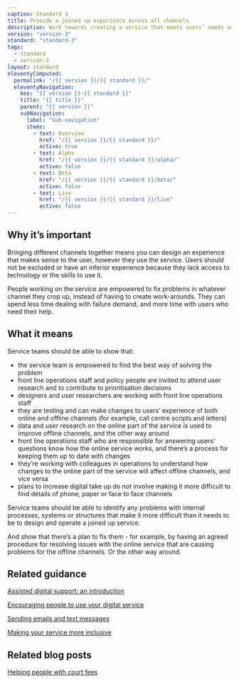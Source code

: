```yaml
---
caption: Standard 3
title: Provide a joined up experience across all channels
description: Work towards creating a service that meets users’ needs across all channels, including online, phone, paper and face to face.
version: "version-3"
standard: "standard-3"
tags:
  - standard
  - version-3
layout: standard
eleventyComputed:
  permalink: "/{{ version }}/{{ standard }}/"
  eleventyNavigation:
    key: "{{ version }}-{{ standard }}"
    title: "{{ title }}"
    parent: "{{ version }}"
    subNavigation:
      label: "Sub-navigation"
      items:
        - text: Overview
          href: "/{{ version }}/{{ standard }}/"
          active: true
        - text: Alpha
          href: "/{{ version }}/{{ standard }}/alpha/"
          active: false
        - text: Beta
          href: "/{{ version }}/{{ standard }}/beta/"
          active: false
        - text: Live
          href: "/{{ version }}/{{ standard }}/live"
          active: false
---
```


## Why it’s important

Bringing different channels together means you can design an experience that makes sense to the user, however they use the service. Users should not be excluded or have an inferior experience because they lack access to technology or the skills to use it.

People working on the service are empowered to fix problems in whatever channel they crop up, instead of having to create work-arounds. They can spend less time dealing with failure demand, and more time with users who need their help.

## What it means

Service teams should be able to show that:

- the service team is empowered to find the best way of solving the problem
- front line operations staff and policy people are invited to attend user research and to contribute to prioritisation decisions
- designers and user researchers are working with front line operations staff
- they are testing and can make changes to users’ experience of both online and offline channels (for example, call centre scripts and letters)
- data and user research on the online part of the service is used to improve offline channels, and the other way around
- front line operations staff who are responsible for answering users’ questions know how the online service works, and there’s a process for keeping them up to date with changes
- they’re working with colleagues in operations to understand how changes to the online part of the service will affect offline channels, and vice versa
- plans to increase digital take up do not involve making it more difficult to find details of phone, paper or face to face channels

Service teams should be able to identify any problems with internal processes, systems or structures that make it more difficult than it needs to be to design and operate a joined up service.

And show that there’s a plan to fix them - for example, by having an agreed procedure for resolving issues with the online service that are causing problems for the offline channels. Or the other way around.

## Related guidance

[Assisted digital support: an introduction](https://www.gov.uk/service-manual/helping-people-to-use-your-service/assisted-digital-support-introduction)

[Encouraging people to use your digital service](https://www.gov.uk/service-manual/helping-people-to-use-your-service/encouraging-people-to-use-your-digital-service)

[Sending emails and text messages](https://www.gov.uk/service-manual/design/sending-emails-and-text-messages)

[Making your service more inclusive](https://www.gov.uk/service-manual/design/making-your-service-more-inclusive)

## Related blog posts

[Helping people with court fees](https://mojdigital.blog.gov.uk/2015/07/29/helping-people-with-court-fees/)

<!-- ## Service standard points

[1\. Understand users and their needs](https://www.gov.uk/service-manual/service-standard/point-1-understand-user-needs)

[2\. Solve a whole problem for users](https://www.gov.uk/service-manual/service-standard/point-2-solve-a-whole-problem)

[3\. Provide a joined up experience across all channels](https://www.gov.uk/service-manual/service-standard/point-3-join-up-across-channels)

[4\. Make the service simple to use](https://www.gov.uk/service-manual/service-standard/point-4-make-the-service-simple-to-use)

[5\. Make sure everyone can use the service](https://www.gov.uk/service-manual/service-standard/point-5-make-sure-everyone-can-use-the-service)

[6\. Have a multidisciplinary team](https://www.gov.uk/service-manual/service-standard/point-6-have-a-multidisciplinary-team)

[7\. Use agile ways of working](https://www.gov.uk/service-manual/service-standard/point-7-use-agile-ways-of-working)

[8\. Iterate and improve frequently](https://www.gov.uk/service-manual/service-standard/point-8-iterate-and-improve-frequently)

[9\. Create a secure service which protects users’ privacy](https://www.gov.uk/service-manual/service-standard/point-9-create-a-secure-service)

[10\. Define what success looks like and publish performance data](https://www.gov.uk/service-manual/service-standard/point-10-define-success-publish-performance-data)

[11\. Choose the right tools and technology](https://www.gov.uk/service-manual/service-standard/point-11-choose-the-right-tools-and-technology)

[12\. Make new source code open](https://www.gov.uk/service-manual/service-standard/point-12-make-new-source-code-open)

[13\. Use and contribute to open standards, common components and patterns](https://www.gov.uk/service-manual/service-standard/point-13-use-common-standards-components-patterns)

[14\. Operate a reliable service](https://www.gov.uk/service-manual/service-standard/point-14-operate-a-reliable-service) -->
